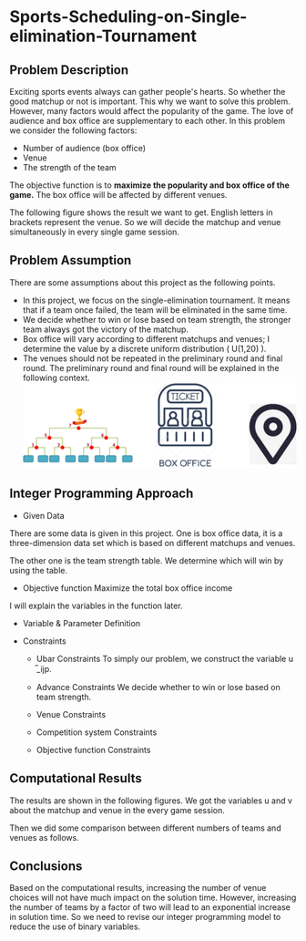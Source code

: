 # Sports-Scheduling-on-Single-elimination-Tournament

## **Problem Description**

Exciting sports events always can gather people's hearts. So whether the good matchup or not is important. This why we want to solve this problem. However, many factors would affect the popularity of the game. The love of audience and box office are supplementary to each other. In this problem we consider the following factors:
- Number of audience (box office)
- Venue
- The strength of the team

The objective function is to **maximize the popularity and box office of the game.** The box office will be affected by different venues.

The following figure shows the result we want to get. English letters in brackets represent the venue. So we will decide the matchup and venue simultaneously in every single game session.

## **Problem Assumption**

There are some assumptions about this project as the following points.
- In this project, we focus on the single-elimination tournament. It means that if a team once failed, the team will be eliminated in the same time.
- We decide whether to win or lose based on team strength, the stronger team always got the victory of the matchup.
- Box office will vary according to different matchups and venues; I determine the value by a discrete uniform distribution ( U(1,20) ).
- The venues should not be repeated in the preliminary round and final round. The preliminary round and final round will be explained in the following context.
![This is an image](https://github.com/Jacky12Cheng/Sports-Scheduling-on-Single-elimination-Tournament/blob/main/figures/illustration.png)

## **Integer Programming Approach**
- Given Data

There are some data is given in this project. One is box office data, it is a three-dimension data set which is based on different matchups and venues.

The other one is the team strength table. We determine which will win by using the table.

- Objective function
Maximize the total box office income

I will explain the variables in the function later.

- Variable & Parameter Definition

- Constraints
  - Ubar Constraints
  To simply our problem, we construct the variable u ̅_ijp. 
  
  - Advance Constraints
We decide whether to win or lose based on team strength.
 
 
  - Venue Constraints

  - Competition system Constraints
 
  - Objective function Constraints

## **Computational Results**

The results are shown in the following figures. We got the variables u and v about the matchup and venue in the every game session.

Then we did some comparison between different numbers of teams and venues as follows.

## **Conclusions**

Based on the computational results, increasing the number of venue choices will not have much impact on the solution time. However, increasing the number of teams by a factor of two will lead to an exponential increase in solution time. So we need to revise our integer programming model to reduce the use of binary variables.
